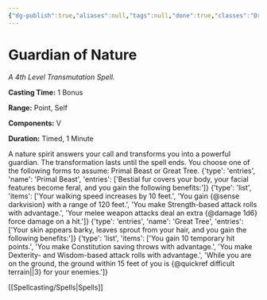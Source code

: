 ```yaml
---
{"dg-publish":true,"aliases":null,"tags":null,"done":true,"classes":"Druid, Ranger,","spellLevel":4,"school":"Transmutation","source":"XGE","permalink":"/spells/guardian-of-nature/","dgHomeLink":false,"dgPassFrontmatter":true}
---
```


# Guardian of Nature
*A 4th Level Transmutation Spell.*

**Casting Time:** 1 Bonus

**Range:** Point, Self

**Components:** V 

**Duration:** Timed, 1 Minute

A nature spirit answers your call and transforms you into a powerful guardian. The transformation lasts until the spell ends. You choose one of the following forms to assume: Primal Beast or Great Tree.
{'type': 'entries', 'name': 'Primal Beast', 'entries': ['Bestial fur covers your body, your facial features become feral, and you gain the following benefits:']}
{'type': 'list', 'items': ['Your walking speed increases by 10 feet.', 'You gain {@sense darkvision} with a range of 120 feet.', 'You make Strength-based attack rolls with advantage.', 'Your melee weapon attacks deal an extra {@damage 1d6} force damage on a hit.']}
{'type': 'entries', 'name': 'Great Tree', 'entries': ['Your skin appears barky, leaves sprout from your hair, and you gain the following benefits:']}
{'type': 'list', 'items': ['You gain 10 temporary hit points.', 'You make Constitution saving throws with advantage.', 'You make Dexterity- and Wisdom-based attack rolls with advantage.', 'While you are on the ground, the ground within 15 feet of you is {@quickref difficult terrain||3} for your enemies.']}

[[Spellcasting/Spells|Spells]]
